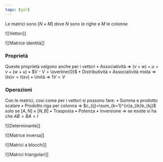 ```yaml
---
tags: [gal]
---
```


Le matrici sono $[N\times M]$ dove $N$ sono le righe e $M$ le colonne

![[Vettori]]


![[Matrice identità]]

### Proprietà

Queste proprietà valgono anche per i vettori
	• Associatività => $(v+w)+u=v+(w+u)$
	• $V - V = \overline{0}$
	• Distributività
	• Associatività mista => $(ts)v=t(sv)$
	• Unità => 1$V=V$

### Operazioni

Con le matrici, cosi come per i vettori si possono fare:
	• Somma e prodotto scalare
	• Prodotto riga per colonna => $c_{ij}=\sum_{k=1}^{n}a_{ik}b_{kj}$ solo se $[A,N]\times[N,B]$
	• Trasposta
	• Potenza
	• Inversione => se esiste si ha che $AB=BA=I$

![[Determinante]]

![[Matrice inversa]]

![[Matrici a blocchi]]

![[Matrici triangolari]]